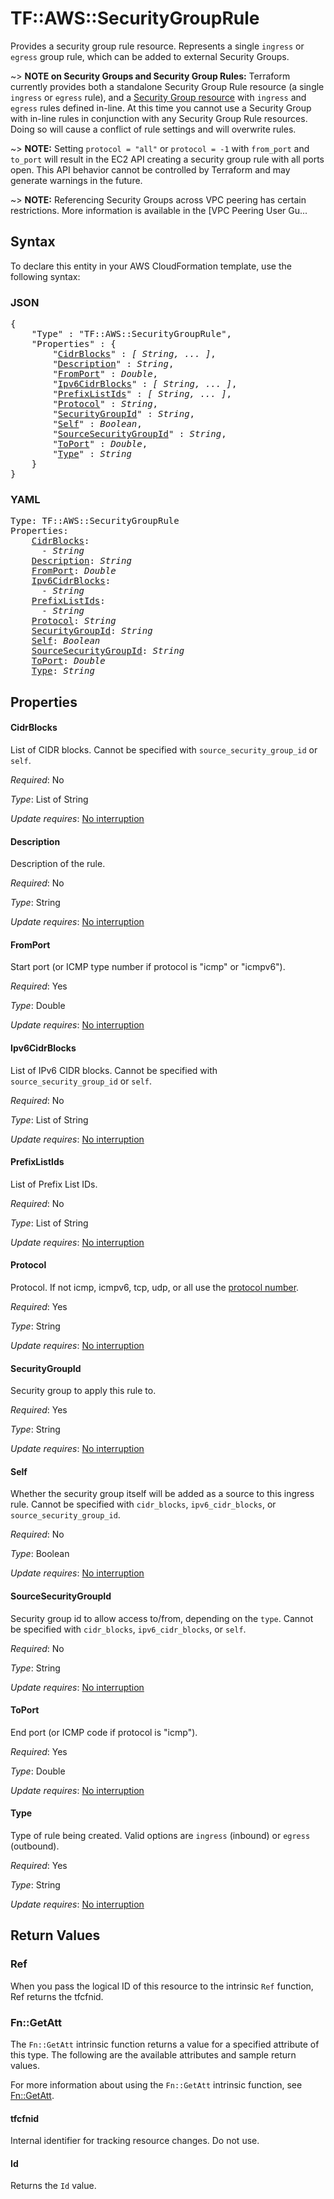 # TF::AWS::SecurityGroupRule

Provides a security group rule resource. Represents a single `ingress` or
`egress` group rule, which can be added to external Security Groups.

~> **NOTE on Security Groups and Security Group Rules:** Terraform currently
provides both a standalone Security Group Rule resource (a single `ingress` or
`egress` rule), and a [Security Group resource](security_group.html) with `ingress` and `egress` rules
defined in-line. At this time you cannot use a Security Group with in-line rules
in conjunction with any Security Group Rule resources. Doing so will cause
a conflict of rule settings and will overwrite rules.

~> **NOTE:** Setting `protocol = "all"` or `protocol = -1` with `from_port` and `to_port` will result in the EC2 API creating a security group rule with all ports open. This API behavior cannot be controlled by Terraform and may generate warnings in the future.

~> **NOTE:** Referencing Security Groups across VPC peering has certain restrictions. More information is available in the [VPC Peering User Gu...

## Syntax

To declare this entity in your AWS CloudFormation template, use the following syntax:

### JSON

<pre>
{
    "Type" : "TF::AWS::SecurityGroupRule",
    "Properties" : {
        "<a href="#cidrblocks" title="CidrBlocks">CidrBlocks</a>" : <i>[ String, ... ]</i>,
        "<a href="#description" title="Description">Description</a>" : <i>String</i>,
        "<a href="#fromport" title="FromPort">FromPort</a>" : <i>Double</i>,
        "<a href="#ipv6cidrblocks" title="Ipv6CidrBlocks">Ipv6CidrBlocks</a>" : <i>[ String, ... ]</i>,
        "<a href="#prefixlistids" title="PrefixListIds">PrefixListIds</a>" : <i>[ String, ... ]</i>,
        "<a href="#protocol" title="Protocol">Protocol</a>" : <i>String</i>,
        "<a href="#securitygroupid" title="SecurityGroupId">SecurityGroupId</a>" : <i>String</i>,
        "<a href="#self" title="Self">Self</a>" : <i>Boolean</i>,
        "<a href="#sourcesecuritygroupid" title="SourceSecurityGroupId">SourceSecurityGroupId</a>" : <i>String</i>,
        "<a href="#toport" title="ToPort">ToPort</a>" : <i>Double</i>,
        "<a href="#type" title="Type">Type</a>" : <i>String</i>
    }
}
</pre>

### YAML

<pre>
Type: TF::AWS::SecurityGroupRule
Properties:
    <a href="#cidrblocks" title="CidrBlocks">CidrBlocks</a>: <i>
      - String</i>
    <a href="#description" title="Description">Description</a>: <i>String</i>
    <a href="#fromport" title="FromPort">FromPort</a>: <i>Double</i>
    <a href="#ipv6cidrblocks" title="Ipv6CidrBlocks">Ipv6CidrBlocks</a>: <i>
      - String</i>
    <a href="#prefixlistids" title="PrefixListIds">PrefixListIds</a>: <i>
      - String</i>
    <a href="#protocol" title="Protocol">Protocol</a>: <i>String</i>
    <a href="#securitygroupid" title="SecurityGroupId">SecurityGroupId</a>: <i>String</i>
    <a href="#self" title="Self">Self</a>: <i>Boolean</i>
    <a href="#sourcesecuritygroupid" title="SourceSecurityGroupId">SourceSecurityGroupId</a>: <i>String</i>
    <a href="#toport" title="ToPort">ToPort</a>: <i>Double</i>
    <a href="#type" title="Type">Type</a>: <i>String</i>
</pre>

## Properties

#### CidrBlocks

List of CIDR blocks. Cannot be specified with `source_security_group_id` or `self`.

_Required_: No

_Type_: List of String

_Update requires_: [No interruption](https://docs.aws.amazon.com/AWSCloudFormation/latest/UserGuide/using-cfn-updating-stacks-update-behaviors.html#update-no-interrupt)

#### Description

Description of the rule.

_Required_: No

_Type_: String

_Update requires_: [No interruption](https://docs.aws.amazon.com/AWSCloudFormation/latest/UserGuide/using-cfn-updating-stacks-update-behaviors.html#update-no-interrupt)

#### FromPort

Start port (or ICMP type number if protocol is "icmp" or "icmpv6").

_Required_: Yes

_Type_: Double

_Update requires_: [No interruption](https://docs.aws.amazon.com/AWSCloudFormation/latest/UserGuide/using-cfn-updating-stacks-update-behaviors.html#update-no-interrupt)

#### Ipv6CidrBlocks

List of IPv6 CIDR blocks. Cannot be specified with `source_security_group_id` or `self`.

_Required_: No

_Type_: List of String

_Update requires_: [No interruption](https://docs.aws.amazon.com/AWSCloudFormation/latest/UserGuide/using-cfn-updating-stacks-update-behaviors.html#update-no-interrupt)

#### PrefixListIds

List of Prefix List IDs.

_Required_: No

_Type_: List of String

_Update requires_: [No interruption](https://docs.aws.amazon.com/AWSCloudFormation/latest/UserGuide/using-cfn-updating-stacks-update-behaviors.html#update-no-interrupt)

#### Protocol

Protocol. If not icmp, icmpv6, tcp, udp, or all use the [protocol number](https://www.iana.org/assignments/protocol-numbers/protocol-numbers.xhtml).

_Required_: Yes

_Type_: String

_Update requires_: [No interruption](https://docs.aws.amazon.com/AWSCloudFormation/latest/UserGuide/using-cfn-updating-stacks-update-behaviors.html#update-no-interrupt)

#### SecurityGroupId

Security group to apply this rule to.

_Required_: Yes

_Type_: String

_Update requires_: [No interruption](https://docs.aws.amazon.com/AWSCloudFormation/latest/UserGuide/using-cfn-updating-stacks-update-behaviors.html#update-no-interrupt)

#### Self

Whether the security group itself will be added as a source to this ingress rule. Cannot be specified with `cidr_blocks`, `ipv6_cidr_blocks`, or `source_security_group_id`.

_Required_: No

_Type_: Boolean

_Update requires_: [No interruption](https://docs.aws.amazon.com/AWSCloudFormation/latest/UserGuide/using-cfn-updating-stacks-update-behaviors.html#update-no-interrupt)

#### SourceSecurityGroupId

Security group id to allow access to/from, depending on the `type`. Cannot be specified with `cidr_blocks`, `ipv6_cidr_blocks`, or `self`.

_Required_: No

_Type_: String

_Update requires_: [No interruption](https://docs.aws.amazon.com/AWSCloudFormation/latest/UserGuide/using-cfn-updating-stacks-update-behaviors.html#update-no-interrupt)

#### ToPort

End port (or ICMP code if protocol is "icmp").

_Required_: Yes

_Type_: Double

_Update requires_: [No interruption](https://docs.aws.amazon.com/AWSCloudFormation/latest/UserGuide/using-cfn-updating-stacks-update-behaviors.html#update-no-interrupt)

#### Type

Type of rule being created. Valid options are `ingress` (inbound)
or `egress` (outbound).

_Required_: Yes

_Type_: String

_Update requires_: [No interruption](https://docs.aws.amazon.com/AWSCloudFormation/latest/UserGuide/using-cfn-updating-stacks-update-behaviors.html#update-no-interrupt)

## Return Values

### Ref

When you pass the logical ID of this resource to the intrinsic `Ref` function, Ref returns the tfcfnid.

### Fn::GetAtt

The `Fn::GetAtt` intrinsic function returns a value for a specified attribute of this type. The following are the available attributes and sample return values.

For more information about using the `Fn::GetAtt` intrinsic function, see [Fn::GetAtt](https://docs.aws.amazon.com/AWSCloudFormation/latest/UserGuide/intrinsic-function-reference-getatt.html).

#### tfcfnid

Internal identifier for tracking resource changes. Do not use.

#### Id

Returns the <code>Id</code> value.

